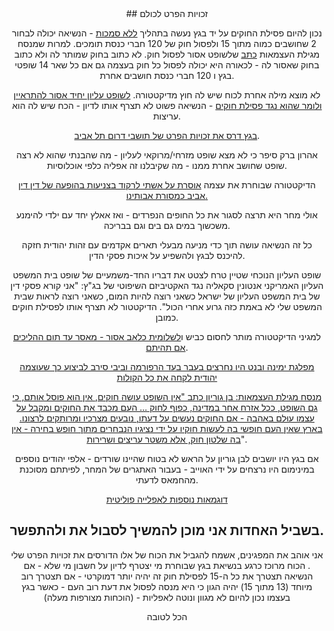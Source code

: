 <div style="text-align: center"> ## זכויות הפרט לכולם

נכון להיום פסילת החוקים על יד בגץ נעשה בתהליך [ללא סמכות](https://he.wikipedia.org/wiki/%D7%94%D7%9E%D7%94%D7%A4%D7%9B%D7%94_%D7%94%D7%97%D7%95%D7%A7%D7%AA%D7%99%D7%AA#cite_note-1) - הנשיאה יכולה לבחור 2 שחושבים כמוה מתוך 15 ולפסול חוק של 120 חברי כנסת תומכים. למרות שמנסח מגילת העצמאות [כתב](https://www.israelhayom.co.il/opinions/article/13691849) שלשופט אסור לפסול חוק.
לא כתוב בחוק שמותר לה ולא כתוב בחוק שאסור לה - לכאורה היא יכולה לפסול כל חוק בעצמה גם אם כל שאר 14 שופטי בגץ ו 120 חברי כנסת חושבים אחרת.

לא מוצא מילה אחרת לכוח שיש לה חוץ מדיקטטורה.
[לשופט עליון יחיד אסור להתראיין ולומר שהוא נגד פסילת חוקים](https://www.inn.co.il/news/367447) - הנשיאה פשוט לא תצרף אותו לדיון - הכח שיש לה הוא עריצות. 

[בגץ דרס את זכויות הפרט של תושבי דרום תל אביב](https://www.srugim.co.il/466530-%D7%A9%D7%A4%D7%99-%D7%A4%D7%96-%D7%91%D7%99%D7%AA-%D7%94%D7%9E%D7%A9%D7%A4%D7%98-%D7%90%D7%99%D7%91%D7%93-%D7%90%D7%AA-%D7%96%D7%9B%D7%95%D7%AA%D7%95-%D7%9C%D7%A9%D7%A4%D7%95%D7%98-%D7%90%D7%95).

אהרון ברק סיפר כי לא מצא שופט מזרחי/מרוקאי לעליון - מה שהבנתי שהוא לא רצה שופט שחושב אחרת ממנו - מה שקיבלנו זה אפליה כלפי אוכלוסיות.

הדיקטטורה שבוחרת את עצמה [אוסרת על אשתי לרקוד בצניעות בהופעה של דין דין אביב כמסורת אבותינו.](https://www.ynet.co.il/judaism/culture/article/rkxyw800ys)

אולי מחר היא תרצה לסגור את כל החופים הנפרדים - ואז אאלץ יחד עם ילדי להימנע משכשוך במים גם בים וגם בבריכה.

כל זה הנשיאה עושה תוך כדי מניעה מבעלי תארים אקדמים עם זהות יהודית חזקה להיכנס לבגץ ולהשפיע על איכות פסקי הדין.

שופט העליון הנוכחי שטיין טרח לצטט את דבריו החד-משמעיים של שופט בית המשפט העליון האמריקני אנטונין סקאליה נגד האקטיביזם השיפוטי של בג"ץ: "אני קורא פסקי דין של בית המשפט העליון של ישראל כשאני רוצה להיות המום, כשאני רוצה לראות שבית המשפט שלי לא באמת כזה גרוע אחרי הכול". הדיקטטור לא תצרף אותו לפסילת חוקים כמובן.

למגיני הדיקטטורה מותר לחסום כביש ו[לשלומית כלאב אסור - מאסר עד תום ההליכים אם תהיתם](https://www.makorrishon.co.il/news/yoman/568747/).

[מפלגת ימינה ובנט היו נחרצים בעבר בעד הרפורמה וביבי סירב לביצוע כך שעוצמה יהודית לקחה את כל הקולות
](https://m.maariv.co.il/news/politics/Article-633787)

[מנסח מגילת העצמאות: בן גוריון כתב "אין השופט עושה חוקים, אין הוא פוסל אותם, כי גם השופט, ככל אזרח אחר במדינה, כפוף לחוק ... העם מכבד את החוקים ומקבל על עצמו עוּלם באהבה - אם החוקים נעשים על דעתו, נובעים מצרכיו ומרותקים לרצונו. בארץ שאין העם חופשי בה לעשות חוקיו על ידי נציגיו הנבחרים מתוך חופש בחירה - אין בה שלטון חוק, אלא משטר עריצים ושרירות](https://www.israelhayom.co.il/opinions/article/13691849
)".

אם בגץ היו יושבים לבן גוריון על הראש לא בטוח שהיינו שורדים - אלפי יהודים נוספים במינימום היו נרצחים על ידי האוייב - בעבור האתגרים של המחר, לפיתתם מסוכנת מהחמאס לדעתי. 

[דוגמאות נוספות לאפלייה פוליטית
](https://yhb.org.il/shiurim/revivim1028/
)


## בשביל האחדות אני מוכן להמשיך לסבול את ולהתפשר.
אני אוהב את המפגינים, אשמח להגביל את הכוח של אלו הדורסים את זכויות הפרט שלי
.
הכוח מרוכז כרגע בנשיאת בגץ שבוחרת מי יצטרף לדיון על חשבון מי שלא - אם הנשיאה תצטרך את כל ה-15 לפסילת חוק זה יהיה יותר דמוקרטי - אם תצטרך רוב מיוחד (13 מתוך 15) יהיה הגון כי היא מנסה לפסול את דעת רוב העם - כאשר בגץ בעצמו נכון להיום לא מגוון ונוטה לאפליות - (הוכחות מצורפות מעלה)

הכל לטובה </div>



